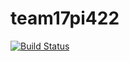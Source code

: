 # team17pi422
[![Build Status](https://app.travis-ci.com/lobanova432/team17pi422.svg?branch=master)](https://app.travis-ci.com/lobanova432/team17pi422)
